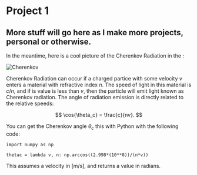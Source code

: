 # Project 1
## More stuff will go here as I make more projects, personal or otherwise. 

In the meantime, here is a cool picture of the Cherenkov Radiation in the :

![Cherenkov](jocain.github.io/Advanced_Test_Reactor.jpg)

Cherenkov Radiation can occur if a charged partice with some velocity $v$ enters a material with refractive index $n$. The speed of light in this material is $c/n$, and if is value is less than $v$, then the particle will emit light known as Cherenkov radiation. The angle of radiation emission is directly related to the relative speeds:

$$ \cos{\theta_c} = \frac{c}{nv}. $$

You can get the Cherenkov angle $\theta_c$ this with Python with the following code:

```
import numpy as np

thetac = lambda v, n: np.arccos((2.998*(10**8))/(n*v))
```

This assumes a velocity in \[m/s], and returns a value in radians.
